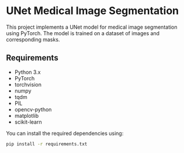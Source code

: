 # UNet Medical Image Segmentation

This project implements a UNet model for medical image segmentation using PyTorch. The model is trained on a dataset of images and corresponding masks.

## Requirements

- Python 3.x
- PyTorch
- torchvision
- numpy
- tqdm
- PIL
- opencv-python
- matplotlib
- scikit-learn

You can install the required dependencies using:

```bash
pip install -r requirements.txt
